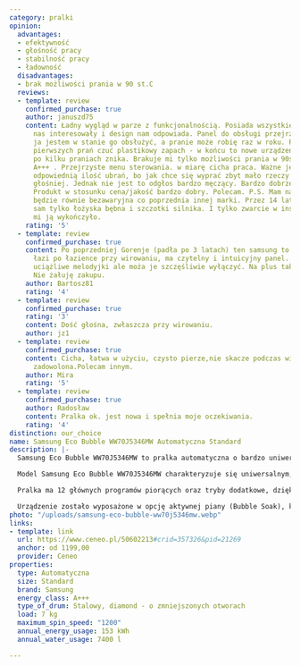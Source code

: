 ```yaml
---
category: pralki
opinion:
  advantages:
  - efektywność
  - głośność pracy
  - stabilność pracy
  - ładowność
  disadvantages:
  - brak możliwości prania w 90 st.C
  reviews:
  - template: review
    confirmed_purchase: true
    author: januszd75
    content: Ładny wygląd w parze z funkcjonalnością. Posiada wszystkie funkcje, które
      nas interesowały i design nam odpowiada. Panel do obsługi przejrzysty i nawet
      ja jestem w stanie go obsłużyć, a pranie może robię raz w roku. Przez kilka
      pierwszych prań czuć plastikowy zapach - w końcu to nowe urządzenie - ale tak
      po kilku praniach znika. Brakuje mi tylko możliwości prania w 90st.C - cóż ekologia
      A+++ . Przejrzyste menu sterowania. w miarę cicha praca. Ważne jest, aby dać
      odpowiednią ilość ubrań, bo jak chce się wyprać zbyt mało rzeczy to pierze trochę
      głośniej. Jednak nie jest to odgłos bardzo męczący. Bardzo dobrze dopiera plamy.
      Produkt w stosunku cena/jakość bardzo dobry. Polecam. P.S. Mam nadzieje, że
      będzie równie bezawaryjna co poprzednia innej marki. Przez 14 lat wymieniłem
      sam tylko łożyska bębna i szczotki silnika. I tylko zwarcie w instalacji elektrycznej
      mi ją wykończyło.
    rating: '5'
  - template: review
    confirmed_purchase: true
    content: Po poprzedniej Gorenje (padła po 3 latach) ten samsung to bajka. Nie
      łazi po łazience przy wirowaniu, ma czytelny i intuicyjny panel. Gra tylko dość
      uciążliwe melodyjki ale moża je szczęśliwie wyłączyć. Na plus także jakość wykonania.
      Nie żałuję zakupu.
    author: Bartosz81
    rating: '4'
  - template: review
    confirmed_purchase: true
    rating: '3'
    content: Dość głośna, zwłaszcza przy wirowaniu.
    author: jz1
  - template: review
    confirmed_purchase: true
    content: Cicha, łatwa w użyciu, czysto pierze,nie skacze podczas wirowania jestem
      zadowolona.Polecam innym.
    author: Mira
    rating: '5'
  - template: review
    confirmed_purchase: true
    author: Radosław
    content: Pralka ok. jest nowa i spełnia moje oczekiwania.
    rating: '4'
distinction: our_choice
name: Samsung Eco Bubble WW70J5346MW Automatyczna Standard
description: |-
  Samsung Eco Bubble WW70J5346MW to pralka automatyczna o bardzo uniwersalnych wymiarach 600 x 850 x 550 mm. Sprzęt posiada najwyższą klasę efektywności elektrycznej. Dzięki temu jego energooszczędność jest aż o 60% większa od pralek o klasie A+, a użytkownik tego modelu zużywa znacznie mniej prądu, co wpływa na jego oszczędności

  Model Samsung Eco Bubble WW70J5346MW charakteryzuje się uniwersalnym, a jednocześnie nieprzeciętnym designem. Dzięki temu pralka jest nie tylko bardzo użytkowa, ale również wygląda estetycznie i dopasowuje się do każdego wnętrza. Przedni panel został wyposażony w szeroki ekran z przyciskami czułymi na dotyk. Drzwi z przezroczystą obwódką sprawiają natomiast, że urządzenie jest eleganckie i funkcjonalne.

  Pralka ma 12 głównych programów piorących oraz tryby dodatkowe, dzięki czemu użytkownik może precyzyjnie dostosować warunki prania do swoich aktualnych potrzeb. Bogate zróżnicowanie trybów piorących pozwala na pranie niemal każdego rodzaju tkanin - naturalnych, syntetycznych, delikatnie i lekko zabrudzonych ubrań. Funkcja dodatkowego płukania pozwala na pozbycie się wszystkich zabrudzeń, a następnie dokładne wypłukanie nadmiaru detergentu z tkaniny. Maksymalna prędkość wirowania urządzenia wynosi 1200 obr/sek.

  Urządzenie zostało wyposażone w opcję aktywnej piany (Bubble Soak), która odpowiada za usuwanie najbardziej uporczywych plam poprzez zmiękczanie zabrudzeń przed rozpoczęciem prania. Ponadto model Eco Bubble WW70J5346MW posiada szereg funkcji dodatkowych, takich jak: opóźnienie zakończenia prania, czy ekoczyszczenie bębna. Na uwagę zasługuje też szuflada Stay Clean, czy bęben Diamond o zmniejszonych otworach.
photo: "/uploads/samsung-eco-bubble-ww70j5346mw.webp"
links:
- template: link
  url: https://www.ceneo.pl/50602213#crid=357326&pid=21269
  anchor: od 1199,00
  provider: Ceneo
properties:
  type: Automatyczna
  size: Standard
  brand: Samsung
  energy_class: A+++
  type_of_drum: Stalowy, diamond - o zmniejszonych otworach
  load: 7 kg
  maximum_spin_speed: "1200"
  annual_energy_usage: 153 kWh
  annual_water_usage: 7400 l

---
```

